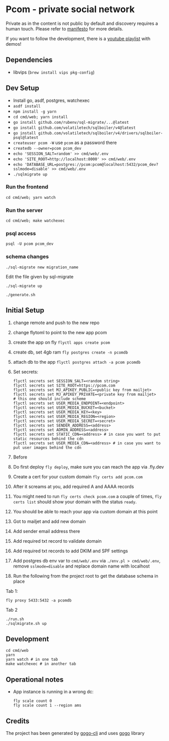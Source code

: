 # Pcom - private social network

Private as in the content is not public by default and discovery requires a human touch. Please refer to [manifesto](cmd/web/client/articles/why.md)
for more details.

If you want to follow the development, there is a [youtube playlist](https://www.youtube.com/playlist?list=PLa5K-kCUS-FozB6Cw7rJLFJaxyZd-MPpi) with demos!

## Dependencies

* libvips (`brew install vips pkg-config`)

## Dev Setup

* Install go, asdf, postgres, watchexec
* `asdf install`
* `npm install -g yarn`
* `cd cmd/web; yarn install`
* `go install github.com/rubenv/sql-migrate/...@latest`
* `go install github.com/volatiletech/sqlboiler/v4@latest`
* `go install github.com/volatiletech/sqlboiler/v4/drivers/sqlboiler-psql@latest`
* `createuser pcom -W` use `pcom` as a password there
* `createdb --owner=pcom pcom_dev`
* `echo 'SESSION_SALT=random' >> cmd/web/.env`
* `echo 'SITE_ROOT=http://localhost:8000' >> cmd/web/.env`
* `echo 'DATABASE_URL=postgres://pcom:pcom@localhost:5432/pcom_dev?sslmode=disable' >> cmd/web/.env`
* `./sqlmigrate up`

### Run the frontend

```
cd cmd/web; yarn watch
```

### Run the server

```
cd cmd/web; make watchexec
```

### psql access

```
psql -U pcom pcom_dev
```

### schema changes

```
./sql-migrate new migration_name
```

Edit the file given by sql-migrate

```
./sql-migrate up
```

```
./generate.sh
```

## Initial Setup

1. change remote and push to the new repo
2. change flytoml to point to the new app pcom
3. create the app on fly `flyctl apps create pcom`
4. create db, set 4gb ram `fly postgres create -n pcomdb`
5. attach db to the app `flyctl postgres attach -a pcom pcomdb`
6. Set secrets:

   ```
   flyctl secrets set SESSION_SALT=<random string>
   flyctl secrets set SITE_ROOT=https://pcom.com
   flyctl secrets set MJ_APIKEY_PUBLIC=<public key from mailjet>
   flyctl secrets set MJ_APIKEY_PRIVATE=<private key from mailjet>
   # this one should include scheme
   flyctl secrets set USER_MEDIA_ENDPOINT=<endpoint>
   flyctl secrets set USER_MEDIA_BUCKET=<bucket>
   flyctl secrets set USER_MEDIA_KEY=<key>
   flyctl secrets set USER_MEDIA_REGION=<region>
   flyctl secrets set USER_MEDIA_SECRET=<secret>
   flyctl secrets set SENDER_ADDRESS=<address>
   flyctl secrets set ADMIN_ADDRESS=<address>
   flyctl secrets set STATIC_CDN=<address> # in case you want to put static resources behind the cdn
   flyctl secrets set USER_MEDIA_CDN=<address> # in case you want to put user images behind the cdn

   ```
6. Before
7. Do first deploy `fly deploy`, make sure you can reach the app via <appname>.fly.dev
8. Create a cert for your custom domain `fly certs add pcom.com`
9. After it screams at you, add required A and AAAA records
10. You might need to run `fly certs check pcom.com` a couple of times, `fly certs list` should show your domain with the status `ready`.
11. You should be able to reach your app via custom domain at this point
12. Got to mailjet and add new domain
13. Add sender email address there
14. Add required txt record to validate domain
15. Add required txt records to add DKIM and SPF settings
16. Add postgres db env var to `cmd/web/.env` via `./env.pl > cmd/web/.env`, remove `sslmode=disable` and replace domain name with localhost
18. Run the following from the project root to get the database schema in place

Tab 1:

```
fly proxy 5433:5432 -a pcomdb
```

Tab 2

```
./run.sh
./sqlmigrate.sh up
```

## Development

```
cd cmd/web
yarn
yarn watch # in one tab
make watchexec # in another tab
```

## Operational notes

* App instance is running in a wrong dc:

  ```
  fly scale count 0
  fly scale count 1 --region ams
  ```

## Credits

The project has been generated by [gogo-cli](https://github.com/can3p/gogo-cli) and uses [gogo](https://github.com/can3p/gogo) library
